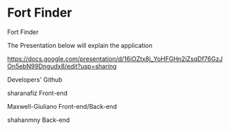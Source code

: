# Fort Finder
Fort Finder

The Presentation below will explain the application
  
  https://docs.google.com/presentation/d/16iOZtx8j_YoHFGHn2iZsqDf76GzJOn5ebN99Dngudx8/edit?usp=sharing
  
Developers' Github

sharanafiz Front-end

Maxwell-Giuliano Front-end/Back-end

shahanmny Back-end


